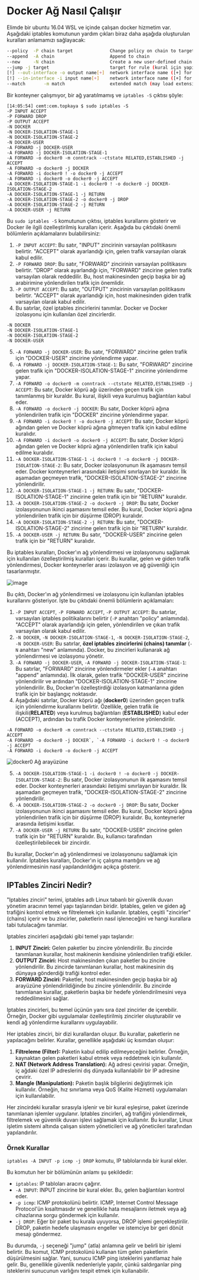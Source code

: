 # Docker Ağ Nasıl Çalışır

Elimde bir ubuntu 16.04 WSL ve içinde çalışan docker hizmetim var. 
Aşağıdaki iptables komutunun yardım çıkları biraz daha aşağıda oluşturulan kuralları anlamamızı sağlayacak:
```bash
--policy  -P chain target              Change policy on chain to target
--append  -A chain                     Append to chain
--new     -N chain                     Create a new user-defined chain
--jump -j target                       target for rule (kural için yapılacak eylem DROP/ACCEPT/REJECT gibi)
[!] --out-interface -o output name[+]  network interface name ([+] for wildcard)
[!] --in-interface -i input name[+]    network interface name ([+] for wildcard)
--match       -m match                 extended match (may load extension)
```

Bir konteyner çalışmıyor, bir ağ yaratılmamış ve `iptables -S` çıktısı şöyle:
```shell
[14:05:54] cemt:cem.topkaya $ sudo iptables -S
-P INPUT ACCEPT
-P FORWARD DROP
-P OUTPUT ACCEPT
-N DOCKER
-N DOCKER-ISOLATION-STAGE-1
-N DOCKER-ISOLATION-STAGE-2
-N DOCKER-USER
-A FORWARD -j DOCKER-USER
-A FORWARD -j DOCKER-ISOLATION-STAGE-1
-A FORWARD -o docker0 -m conntrack --ctstate RELATED,ESTABLISHED -j ACCEPT
-A FORWARD -o docker0 -j DOCKER
-A FORWARD -i docker0 ! -o docker0 -j ACCEPT
-A FORWARD -i docker0 -o docker0 -j ACCEPT
-A DOCKER-ISOLATION-STAGE-1 -i docker0 ! -o docker0 -j DOCKER-ISOLATION-STAGE-2
-A DOCKER-ISOLATION-STAGE-1 -j RETURN
-A DOCKER-ISOLATION-STAGE-2 -o docker0 -j DROP
-A DOCKER-ISOLATION-STAGE-2 -j RETURN
-A DOCKER-USER -j RETURN
```

Bu `sudo iptables -S` komutunun çıktısı, iptables kurallarını gösterir ve Docker ile ilgili özelleştirilmiş kuralları içerir. Aşağıda bu çıktıdaki önemli bölümlerin açıklamalarını bulabilirsiniz:

1. `-P INPUT ACCEPT`: Bu satır, "INPUT" zincirinin varsayılan politikasını belirtir. "ACCEPT" olarak ayarlandığı için, gelen trafik varsayılan olarak kabul edilir.
2. `-P FORWARD DROP`: Bu satır, "FORWARD" zincirinin varsayılan politikasını belirtir. "DROP" olarak ayarlandığı için, "FORWARD" zincirine gelen trafik varsayılan olarak reddedilir. Bu, host makinesinden geçip başka bir ağ arabirimine yönlendirilen trafik için önemlidir.
3. `-P OUTPUT ACCEPT`: Bu satır, "OUTPUT" zincirinin varsayılan politikasını belirtir. "ACCEPT" olarak ayarlandığı için, host makinesinden giden trafik varsayılan olarak kabul edilir.
4. Bu satırlar, özel iptables zincirlerini tanımlar. Docker ve Docker izolasyonu için kullanılan özel zincirlerdir.
```shell
-N DOCKER
-N DOCKER-ISOLATION-STAGE-1
-N DOCKER-ISOLATION-STAGE-2
-N DOCKER-USER
```
5. `-A FORWARD -j DOCKER-USER`: Bu satır, "FORWARD" zincirine gelen trafik için "DOCKER-USER" zincirine yönlendirme yapar.
6. `-A FORWARD -j DOCKER-ISOLATION-STAGE-1`: Bu satır, "FORWARD" zincirine gelen trafik için "DOCKER-ISOLATION-STAGE-1" zincirine yönlendirme yapar.
7. `-A FORWARD -o docker0 -m conntrack --ctstate RELATED,ESTABLISHED -j ACCEPT`: Bu satır, Docker köprü ağı üzerinden geçen trafik için tanımlanmış bir kuraldır. Bu kural, ilişkili veya kurulmuş bağlantıları kabul eder.
8. `-A FORWARD -o docker0 -j DOCKER`: Bu satır, Docker köprü ağına yönlendirilen trafik için "DOCKER" zincirine yönlendirme yapar.
9. `-A FORWARD -i docker0 ! -o docker0 -j ACCEPT`: Bu satır, Docker köprü ağından gelen ve Docker köprü ağına gitmeyen trafik için kabul edilme kuralıdır.
10. `-A FORWARD -i docker0 -o docker0 -j ACCEPT`: Bu satır, Docker köprü ağından gelen ve Docker köprü ağına yönlendirilen trafik için kabul edilme kuralıdır.
11. `-A DOCKER-ISOLATION-STAGE-1 -i docker0 ! -o docker0 -j DOCKER-ISOLATION-STAGE-2`: Bu satır, Docker izolasyonunun ilk aşamasını temsil eder. Docker konteynerleri arasındaki iletişimi sınırlayan bir kuraldır. İlk aşamadan geçmeyen trafik, "DOCKER-ISOLATION-STAGE-2" zincirine yönlendirilir.
12. `-A DOCKER-ISOLATION-STAGE-1 -j RETURN`: Bu satır, "DOCKER-ISOLATION-STAGE-1" zincirine gelen trafik için bir "RETURN" kuralıdır.
13. `-A DOCKER-ISOLATION-STAGE-2 -o docker0 -j DROP`: Bu satır, Docker izolasyonunun ikinci aşamasını temsil eder. Bu kural, Docker köprü ağına yönlendirilen trafik için bir düşürme (DROP) kuralıdır.
14. `-A DOCKER-ISOLATION-STAGE-2 -j RETURN`: Bu satır, "DOCKER-ISOLATION-STAGE-2" zincirine gelen trafik için bir "RETURN" kuralıdır.
15. `-A DOCKER-USER -j RETURN`: Bu satır, "DOCKER-USER" zincirine gelen trafik için bir "RETURN" kuralıdır.

Bu iptables kuralları, Docker'ın ağ yönlendirmesi ve izolasyonunu sağlamak için kullanılan özelleştirilmiş kuralları içerir. Bu kurallar, gelen ve giden trafik yönlendirmesi, Docker konteynerler arası izolasyon ve ağ güvenliği için tasarlanmıştır.

![image](https://github.com/cemtopkaya/kubernetes-notlarim/assets/261946/882a8ccd-c374-4804-8b53-fe92f6c9676f)

Bu çıktı, Docker'ın ağ yönlendirmesi ve izolasyonu için kullanılan iptables kurallarını gösteriyor. İşte bu çıktıdaki önemli bölümlerin açıklamaları:

1. `-P INPUT ACCEPT`, `-P FORWARD ACCEPT`, `-P OUTPUT ACCEPT`: Bu satırlar, varsayılan iptables politikalarını belirtir (`-P` anahtarı "policy" anlamında). "ACCEPT" olarak ayarlandığı için gelen, yönlendirilen ve çıkan trafik varsayılan olarak kabul edilir.
2. `-N DOCKER`, `-N DOCKER-ISOLATION-STAGE-1`, `-N DOCKER-ISOLATION-STAGE-2`, `-N DOCKER-USER`: Bu satırlar, **özel iptables zincirlerini (chains) tanımlar** (`-N` anahtarı "new" anlamında). Docker, bu zincirleri kullanarak ağ yönlendirmesi ve izolasyonu yönetir.
3. `-A FORWARD -j DOCKER-USER`, `-A FORWARD -j DOCKER-ISOLATION-STAGE-1`: Bu satırlar, "FORWARD" zincirine yönlendirmeler ekler (`-A` anahtarı "append" anlamında). İlk olarak, gelen trafik "DOCKER-USER" zincirine yönlendirilir ve ardından "DOCKER-ISOLATION-STAGE-1" zincirine yönlendirilir. Bu, Docker'ın özelleştirdiği izolasyon katmanlarına giden trafik için bir başlangıç noktasıdır.
4. Aşağıdaki satırlar, Docker köprü ağı (**docker0**) üzerinden geçen trafik için yönlendirme kurallarını belirtir. Özellikle, gelen trafik ile ilişkili(**RELATED**) veya kurulmuş bağlantıları (**ESTABLISHED**) kabul eder (ACCEPT), ardından bu trafik Docker konteynerlerine yönlendirilir.
```
-A FORWARD -o docker0 -m conntrack --ctstate RELATED,ESTABLISHED -j ACCEPT
-A FORWARD -o docker0 -j DOCKER`, `-A FORWARD -i docker0 ! -o docker0 -j ACCEPT
-A FORWARD -i docker0 -o docker0 -j ACCEPT
```

   ![docker0 Ağ arayüzüne](https://github.com/cemtopkaya/kubernetes-notlarim/assets/261946/307fe62f-ab9d-47d9-83a3-9ccc93473397)

5. `-A DOCKER-ISOLATION-STAGE-1 -i docker0 ! -o docker0 -j DOCKER-ISOLATION-STAGE-2`: Bu satır, Docker izolasyonunun ilk aşamasını temsil eder. Docker konteynerleri arasındaki iletişimi sınırlayan bir kuraldır. İlk aşamadan geçmeyen trafik, "DOCKER-ISOLATION-STAGE-2" zincirine yönlendirilir.
6. `-A DOCKER-ISOLATION-STAGE-2 -o docker0 -j DROP`: Bu satır, Docker izolasyonunun ikinci aşamasını temsil eder. Bu kural, Docker köprü ağına yönlendirilen trafik için bir düşürme (DROP) kuralıdır. Bu, konteynerler arasında iletişimi kısıtlar.
7. `-A DOCKER-USER -j RETURN`: Bu satır, "DOCKER-USER" zincirine gelen trafik için bir "RETURN" kuralıdır. Bu, kullanıcı tarafından özelleştirilebilecek bir zincirdir.

Bu kurallar, Docker'ın ağ yönlendirmesi ve izolasyonunu sağlamak için kullanılır. İptables kuralları, Docker'ın iç çalışma mantığını ve ağ yönlendirmesinin nasıl yapılandırıldığını açıkça gösterir.

## IPTables Zinciri Nedir?
"Iptables zinciri" terimi, iptables adlı Linux tabanlı bir güvenlik duvarı yönetim aracının temel yapı taşlarından biridir. 
Iptables, gelen ve giden ağ trafiğini kontrol etmek ve filtrelemek için kullanılır. 
Iptables, çeşitli "zincirler" (chains) içerir ve bu zincirler, paketlerin nasıl işleneceğini ve hangi kurallara tabi tutulacağını tanımlar.

Iptables zincirleri aşağıdaki gibi temel yapı taşlarıdır:

1. **INPUT Zinciri:** Gelen paketler bu zincire yönlendirilir. Bu zincirde tanımlanan kurallar, host makinenin kendisine yönlendirilen trafiği etkiler.
2. **OUTPUT Zinciri:** Host makinesinden çıkan paketler bu zincire yönlendirilir. Bu zincirde tanımlanan kurallar, host makinesinin dış dünyaya gönderdiği trafiği kontrol eder.
3. **FORWARD Zinciri:** Paketler, host makinesinden geçip başka bir ağ arayüzüne yönlendirildiğinde bu zincire yönlendirilir. Bu zincirde tanımlanan kurallar, paketlerin başka bir hedefe yönlendirilmesini veya reddedilmesini sağlar.

Iptables zincirleri, bu temel üçünün yanı sıra özel zincirler de içerebilir. Örneğin, Docker gibi uygulamalar özelleştirilmiş zincirler oluşturabilir ve kendi ağ yönlendirme kurallarını uygulayabilir.

Her iptables zinciri, bir dizi kurallardan oluşur. Bu kurallar, paketlerin ne yapılacağını belirler. Kurallar, genellikle aşağıdaki üç kısımdan oluşur:

1. **Filtreleme (Filter):** Paketin kabul edilip edilmeyeceğini belirler. Örneğin, kaynaktan gelen paketleri kabul etmek veya reddetmek için kullanılır.
2. **NAT (Network Address Translation):** Ağ adresi çevirisi yapar. Örneğin, iç ağdaki özel IP adreslerini dış dünyada kullanılabilir bir IP adresine çevirir.
3. **Mangle (Manipulation):** Paketin başlık bilgilerini değiştirmek için kullanılır. Örneğin, hız sınırlama veya QoS (Kalite Hizmeti) uygulamaları için kullanılabilir.

Her zincirdeki kurallar sırasıyla işlenir ve bir kural eşleşirse, paket üzerinde tanımlanan işlemler uygulanır. Iptables zincirleri, ağ trafiğini yönlendirmek, filtrelemek ve güvenlik duvarı işlevi sağlamak için kullanılır. Bu kurallar, Linux işletim sistemi altında çalışan sistem yöneticileri ve ağ yöneticileri tarafından yapılandırılır.

### Örnek Kurallar

`iptables -A INPUT -p icmp -j DROP` komutu, IP tablolarında bir kural ekler. 

Bu komutun her bir bölümünün anlamı şu şekildedir:

- `iptables`: IP tabloları aracını çağırır.
- `-A INPUT`: INPUT zincirine bir kural ekler. Bu, gelen bağlantıları kontrol eder.
- `-p icmp`: ICMP protokolünü belirtir. ICMP, Internet Control Message Protocol'ün kısaltmasıdır ve genellikle hata mesajlarını iletmek veya ağ cihazlarına sorgu göndermek için kullanılır.
- `-j DROP`: Eğer bir paket bu kurala uyuyorsa, DROP işlemi gerçekleştirilir. DROP, paketin hedefe ulaşmasını engeller ve istemciye bir geri dönüt mesajı göndermez.

Bu durumda, `-j` seçeneği "jump" (atla) anlamına gelir ve belirli bir işlemi belirtir. 
Bu komut, ICMP protokolünü kullanan tüm gelen paketlerin düşürülmesini sağlar. 
Yani, sunucu ICMP ping isteklerini yanıtlamaz hale gelir. 
Bu, genellikle güvenlik nedenleriyle yapılır, çünkü saldırganlar ping isteklerini sunucunun varlığını tespit etmek için kullanabilir.

